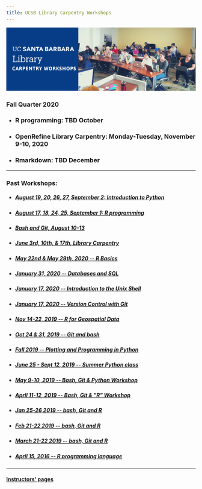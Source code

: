 ```yaml
---
title: UCSB Library Carpentry Workshops
---
```

![carpentry logo](fig/ucsb-github-banner-1.png)


### Fall Quarter 2020
- ### R programming: TBD October
- ### OpenRefine Library Carpentry: Monday-Tuesday, November 9-10, 2020
- ### Rmarkdown: TBD December

---

### Past Workshops:

- ##### [August 19, 20, 26, 27, September 2: Introduction to Python](https://ucsbcarpentry.github.io/2020-08-19-Summer-Python)
- ##### [August 17, 18, 24, 25, September 1: R programming](https://ucsbcarpentry.github.io/2020-08-17-Summer-R) 
- ##### [Bash and Git, August 10-13](https://ucsbcarpentry.github.io/2020-08-10-Summer-GitBash/)
- ##### [June 3rd, 10th, & 17th, Library Carpentry](https://ucsbcarpentry.github.io/2020-06-03-UCSB-LibCarp)
- ##### [May 22nd & May 29th, 2020 -- R Basics](https://ucsbcarpentry.github.io/2020-05-29-UCSB-R/)
- ##### [January 31, 2020 -- Databases and SQL](https://ucsbcarpentry.github.io/2020-01-31-UCSB-SQL)
- ##### [January 17, 2020 -- Introduction to the Unix Shell](https://ucsbcarpentry.github.io/2020-01-17-UCSB-bash)
- ##### [January 17, 2020 -- Version Control with Git](https://ucsbcarpentry.github.io/2020-01-17-UCSB-git/)
- ##### [Nov 14-22, 2019 -- R for Geospatial Data](https://ucsbcarpentry.github.io/2019-11-14-Geospatial-R/)
- ##### [Oct 24 & 31, 2019 -- Git and bash](https://ucsbcarpentry.github.io/2019-10-24-gitbash/)
- ##### [Fall 2019 -- Plotting and Programming in Python](https://ucsbcarpentry.github.io/2019-10-10-Python-UCSB/)
- ##### [June 25 - Sept 12, 2019 -- Summer Python class](https://ucsbcarpentry.github.io/2019-summer/)
- ##### [May 9-10, 2019 -- Bash, Git & Python Workshop](https://ucsbcarpentry.github.io/2019-05-09-UCSB-SW-Carpentry/)
- ##### [April 11-12, 2019 -- Bash, Git & "R" Workshop](https://ucsbcarpentry.github.io/2019-04-11-UCSB-SW-Workshop//)
- ##### [Jan 25-26 2019 -- bash, Git and R](https://ucsbcarpentry.github.io/2019-01-25-UCSBLibrary/)
- ##### [Feb 21-22 2019 -- bash, Git and R](https://ucsbcarpentry.github.io/2019-02-21-UCSBLibrary/)
- ##### [March 21-22 2019 -- bash, Git and R](https://ucsbcarpentry.github.io/2019-03-21-UCSBLibrary/)
- ##### [April 15, 2016 -- R programming language](http://remi-daigle.github.io/2016-04-15-UCSB/overview/)

---

#### [Instructors' pages](https://ucsbcarpentry.github.io/instructors/)
